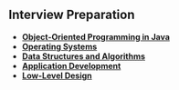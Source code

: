 ## Interview Preparation
- **[Object-Oriented Programming in Java](https://github.com/kvinay7/interview-preparation/blob/main/Java.md)**
- **[Operating Systems](https://github.com/kvinay7/interview-preparation/blob/main/OS.md)**
- **[Data Structures and Algorithms](https://github.com/kvinay7/interview-preparation/blob/main/DSA.md)**
- **[Application Development](https://github.com/kvinay7/interview-preparation/blob/main/DEV.md)**
- **[Low-Level Design](https://github.com/ashishps1/awesome-low-level-design)**
